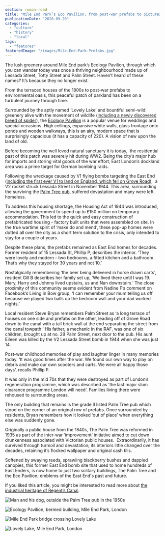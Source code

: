```yaml
---
section: roman-road
title: "Mile End Park’s Eco Pavilion; from post-war prefabs to picturesque parkland"
publicationDate: "2020-09-20"
categories: 
  - "culture"
  - "history"
  - "local"
tags: 
  - "features"
featuredImage: "/images/Mile-End-Park-Prefabs.jpg"
---
```


The lush greenery around Mile End park’s Ecology Pavilion, through which you can wander today was once a thriving neighbourhood made up of Lessada Street, Totty Street and Palm Street. Haven’t heard of these names? It’s because they no longer exist. 

From the terraced houses of the 1800s to post-war prefabs to environmental oasis, this peaceful patch of parkland has been on a turbulent journey through time.

Surrounded by the aptly named ‘Lovely Lake’ and bountiful semi-wild greenery alive with the movement of wildlife ([including a newly discovered breed of spider](https://romanroadlondon.com/mile-end-park-history/)), the [Ecology Pavilion](https://www.towerhamlets.gov.uk/lgnl/leisure_and_culture/parks_and_open_spaces/mile_end_park/mile_end_ecology_pavilion/the_ecology_pavilion_mile_end_park.aspx#ad-image-0) is a popular venue for weddings and special occasions. High ceilings, expansive white walls, glass frontage onto ponds and wooden walkways, this is an airy, modern space that is surprisingly capacious (it has a capacity of 220). A vision of new upon the land of old. 

Before becoming the well loved natural sanctuary it is today,  the residential past of this patch was severely hit during WW2. Being the city’s major hub for imports and storing vital goods of the war effort, East London’s dockland area was a prime target for German bombing raids.

Following the wreckage caused by V1 flying bombs targeting the East End ([including the first ever V1 to land on England, which fell on Grove Road](https://romanroadlondon.com/first-v1-flying-bomb-doodblebug-hits-london/)),  a V2 rocket struck Lessada Street in November 1944. This area, surrounding the surviving the [Palm Tree pub](https://romanroadlondon.com/last-crooners-palm-tree-pub-tom-oldham/), suffered devastation and many were left homeless.

To address this housing shortage, the Housing Act of 1944 was introduced, allowing the government to spend up to £150 million on temporary accommodation. This led to the quick and easy construction of prefabricated housing - factory built units that were assembled on site. In the true wartime spirit of ‘make do and mend’, these pop-up homes were dotted all over the city as a short term solution to the crisis, only intended to stay for a couple of years. 

Despite these plans, the prefabs remained as East End homes for decades. Former resident of 15 Lessada St, Phillip P, describes the interior. ‘They were lovely and modern - two bedrooms, a fitted kitchen and a bathroom. That’s why they stayed for 30 years and not 10.’ 

Nostalgically remembering ‘the beer being delivered in horse drawn carts’, resident Gill B describes her family set up, ‘We lived there until I was 19. Mary, Harry and Johnny lived upstairs, us and Nan downstairs.’ The close proximity of this community seems evident from Nadine F’s comment on Facebook’s Living in Bow group, ‘I can remember your mum telling us off because we played two balls up the bedroom wall and your dad worked nights.’ 

Local resident Steve Bryan remembers Palm Street as ‘a long terrace of houses on one side and prefabs on the other, leading off of Grove Road down to the canal with a tall brick wall at the end separating the street from the canal towpath.’ His father, a mechanic in the RAF, was one of six children, brought up at no. 28 Palm Street, next door to the pub. His aunt Eileen was killed by the V2 Lessada Street bomb in 1944 when she was just 14. 

Post-war childhood memories of play and laughter linger in many memories today. ‘It was good times after the war. We found our own way to play on debris and make our own scooters and carts. We were all happy those days’, recalls Phillip P. 

It was only in the mid 70s that they were destroyed as part of London’s regeneration programme, which was described as 'the last major slum clearance programme London will need'. Families living there were rehoused to surrounding areas.

The only building that remains is the grade II listed Palm Tree pub which stood on the corner of an original row of prefabs. Once surrounded by residents, Bryan remembers how it looked ‘out of place’ when everything else was suddenly gone. 

Originally a public house from the 1840s, The Palm Tree was reformed in 1935 as part of the inter-war ‘improvement’ initiative aimed to cut down drunkenness associated with Victorian public houses.  Extraordinarily, it has survived through turmoil and devastation; its interiors little changed over the decades, retaining it’s flocked wallpaper and original cash tills. 

Softened by swaying reeds, sprawling blackberry bushes and dappled canopies, this former East End bomb site that used to home hundreds of East Enders, is now home to just two solitary buildings, The Palm Tree and the Eco Pavilion; emblems of the East End's past and future.

If you liked this article, you might be interested to read more about [the industrial heritage of Regent’s Canal](https://romanroadlondon.com/history-regents-canal-200-year-anniversary/). 

![Man and his dog, outside the Palm Tree pub in the 1950s](/images/Man-with-dog-palm-tree-pub-mile-end-1024x683.jpg)

![Ecology Pavilion, bermed building, Mile End Park, London](/images/Mile-End-Park-Eco-Pavilion-1-1024x683.jpg)

![Mile End Park bridge crossing Lovely Lake](/images/Mile-End-Park-03-1024x683.jpg)

![Lovely Lake, Mile End Park, London](/images/Mile-End-Park-Lovely-Lake-2-1024x683.jpg)
